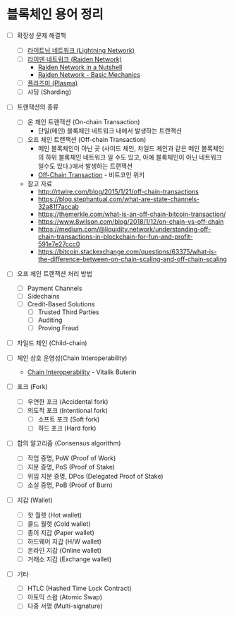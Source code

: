 # 블록체인 용어 정리

- [ ] 확장성 문제 해결책
  - [ ] [라이트닝 네트워크 (Lightning Network)](https://lightning.network/)
  - [ ] [라이덴 네트워크 (Raiden Network)](https://raiden.network/)
    * [Raiden Network in a Nutshell](https://youtu.be/R1tIy1XgdPw)
    * [Raiden Network - Basic Mechanics](https://youtu.be/1wAbCnD-M_I)
  - [ ] [플라즈마 (Plasma)](http://plasma.io/)
  - [ ] 샤딩 (Sharding)

- [ ] 트랜잭션의 종류
  - [ ] 온 체인 트랜잭션 (On-chain Transaction)
    * 단일(메인) 블록체인 네트워크 내에서 발생하는 트랜잭션
  - [ ] 오프 체인 트랜잭션 (Off-chain Transaction)
    * 메인 블록체인이 아닌 곳 (사이드 체인, 차일드 체인과 같은 메인 블록체인의 하위 블록체인 네트워크 일 수도 있고, 아예 블록체인이 아닌 네트워크 일수도 있다.)에서 발생하는 트랜잭션
    * [Off-Chain Transaction](https://en.bitcoin.it/wiki/Off-Chain_Transactions) - 비트코인 위키
  * 참고 자료
    * http://rtwire.com/blog/2015/1/21/off-chain-transactions
    * https://blog.stephantual.com/what-are-state-channels-32a81f7accab
    * https://themerkle.com/what-is-an-off-chain-bitcoin-transaction/
    * https://www.8wilson.com/blog/2018/1/12/on-chain-vs-off-chain
    * https://medium.com/@liquidity.network/understanding-off-chain-transactions-in-blockchain-for-fun-and-profit-591e7e27ccc0
    * https://bitcoin.stackexchange.com/questions/63375/what-is-the-difference-between-on-chain-scaling-and-off-chain-scaling
- [ ] 오프 체인 트랜잭션 처리 방법
  - [ ] Payment Channels
  - [ ] Sidechains
  - [ ] Credit-Based Solutions
    - [ ] Trusted Third Parties
    - [ ] Auditing
    - [ ] Proving Fraud
  
- [ ] 차일드 체인 (Child-chain)
- [ ] 체인 상호 운영성(Chain Interoperability)
  * [Chain Interoperability](https://static1.squarespace.com/static/55f73743e4b051cfcc0b02cf/t/5886800ecd0f68de303349b1/1485209617040/Chain+Interoperability.pdf) - Vitalik Buterin

- [ ] 포크 (Fork)
  - [ ] 우연한 포크 (Accidental fork)
  - [ ] 의도적 포크 (Intentional fork)
    - [ ] 소프트 포크 (Soft fork)
    - [ ] 하드 포크 (Hard fork)

- [ ] 합의 알고리즘 (Consensus algorithm)
  - [ ] 작업 증명, PoW (Proof of Work)
  - [ ] 지분 증명, PoS (Proof of Stake)
  - [ ] 위임 지분 증명, DPos (Delegated Proof of Stake)
  - [ ] 소실 증명, PoB (Proof of Burn)
  
- [ ] 지갑 (Wallet)
  - [ ] 핫 월렛 (Hot wallet)
  - [ ] 콜드 월렛 (Cold wallet)
  - [ ] 종이 지갑 (Paper wallet)
  - [ ] 하드웨어 지갑 (H/W wallet)
  - [ ] 온라인 지갑 (Online wallet)
  - [ ] 거래소 지갑 (Exchange wallet)

- [ ] 기타
  - [ ] HTLC (Hashed Time Lock Contract)
  - [ ] 아토믹 스왑 (Atomic Swap)
  - [ ] 다중 서명 (Multi-signature)
